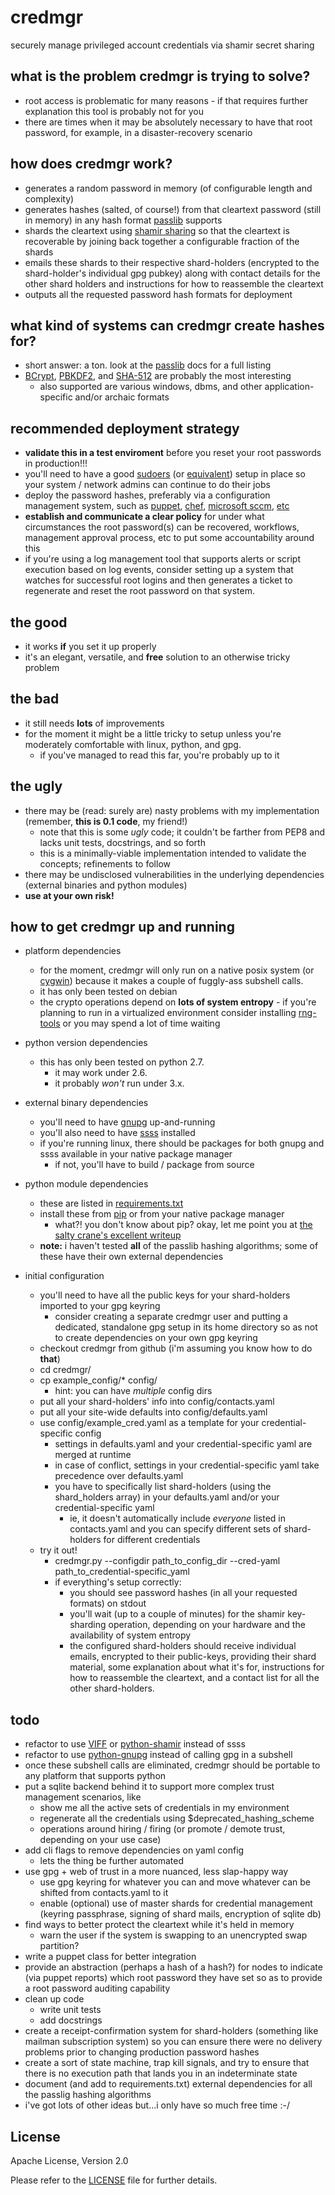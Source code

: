 credmgr
=======

securely manage privileged account credentials via shamir secret sharing

what is the problem credmgr is trying to solve?
-----------------------------------------------
- root access is problematic for many reasons - if that requires further explanation this tool is probably not for you
- there are times when it may be absolutely necessary to have that root password, for example, in a disaster-recovery scenario

how does credmgr work?
----------------------
- generates a random password in memory (of configurable length and complexity)
- generates hashes (salted, of course!) from that cleartext password (still in memory) in any hash format [passlib](http://packages.python.org/passlib/lib/passlib.hash.html) supports
- shards the cleartext using [shamir sharing](http://en.wikipedia.org/wiki/Shamir%27s_Secret_Sharing) so that the cleartext is recoverable by joining back together a configurable fraction of the shards
- emails these shards to their respective shard-holders (encrypted to the shard-holder's individual gpg pubkey) along with contact details for the other shard holders and instructions for how to reassemble the cleartext
- outputs all the requested password hash formats for deployment

what kind of systems can credmgr create hashes for?
---------------------------------------------------
- short answer: a ton. look at the [passlib](http://packages.python.org/passlib/lib/passlib.hash.html) docs for a full listing
- [BCrypt](http://en.wikipedia.org/wiki/Bcrypt), [PBKDF2](http://en.wikipedia.org/wiki/PBKDF2), and [SHA-512](http://en.wikipedia.org/wiki/SHA-2) are probably the most interesting
  - also supported are various windows, dbms, and other application-specific and/or archaic formats

recommended deployment strategy
-------------------------------
- __validate this in a test enviroment__ before you reset your root passwords in production!!!
- you'll need to have a good [sudoers](http://en.wikipedia.org/wiki/Sudo) (or [equivalent](http://en.wikipedia.org/wiki/Comparison_of_privilege_authorization_features)) setup in place so your system / network admins can continue to do their jobs
- deploy the password hashes, preferably via a configuration management system, such as [puppet](http://puppetlabs.com/), [chef](http://www.opscode.com/chef/), [microsoft sccm](https://www.microsoft.com/en-us/server-cloud/system-center/configuration-manager-2012.aspx), [etc](https://en.wikipedia.org/wiki/Comparison_of_open_source_configuration_management_software)
- __establish and communicate a clear policy__ for under what circumstances the root password(s) can be recovered, workflows, management approval process, etc to put some accountability around this
- if you're using a log management tool that supports alerts or script execution based on log events, consider setting up a system that watches for successful root logins and then generates a ticket to regenerate and reset the root password on that system.


the good
--------
- it works __if__ you set it up properly
- it's an elegant, versatile, and __free__ solution to an otherwise tricky problem

the bad
-------
- it still needs __lots__ of improvements
- for the moment it might be a little tricky to setup unless you're moderately comfortable with linux, python, and gpg. 
  - if you've managed to read this far, you're probably up to it

the ugly
--------
- there may be (read: surely are) nasty problems with my implementation (remember, __this is 0.1 code__, my friend!)
  - note that this is some _ugly_ code; it couldn't be farther from PEP8 and lacks unit tests, docstrings, and so forth
  - this is a minimally-viable implementation intended to validate the concepts; refinements to follow
- there may be undisclosed vulnerabilities in the underlying dependencies (external binaries and python modules)
- __use at your own risk!__

how to get credmgr up and running
---------------------------------
- platform dependencies
  - for the moment, credmgr will only run on a native posix system (or [cygwin](http://www.cygwin.com/)) because it makes a couple of fuggly-ass subshell calls.
  - it has only been tested on debian
  - the crypto operations depend on __lots of system entropy__ - if you're planning to run in a virtualized environment consider installing [rng-tools](https://www.gnu.org/software/hurd/user/tlecarrour/rng-tools.html) or you may spend a lot of time waiting

- python version dependencies
  - this has only been tested on python 2.7. 
    - it may work under 2.6. 
    - it probably _won't_ run under 3.x.

- external binary dependencies
  - you'll need to have [gnupg](http://www.gnupg.org/) up-and-running
  - you'll also need to have [ssss](http://point-at-infinity.org/ssss/) installed
  - if you're running linux, there should be packages for both gnupg and ssss available in your native package manager
    - if not, you'll have to build / package from source

- python module dependencies
  - these are listed in [requirements.txt](http://github.com/treyka/credmgr/blob/master/requirements.txt) 
  - install these from [pip](http://www.pip-installer.org/en/latest/index.html) or from your native package manager
    - what?! you don't know about pip? okay, let me point you at [the salty crane's excellent writeup](http://www.saltycrane.com/blog/2009/05/notes-using-pip-and-virtualenv-django/)
  - __note:__ i haven't tested __all__ of the passlib hashing algorithms; some of these have their own external dependencies

- initial configuration
  - you'll need to have all the public keys for your shard-holders imported to your gpg keyring
    - consider creating a separate credmgr user and putting a dedicated, standalone gpg setup in its home directory so as not to create dependencies on your own gpg keyring
  - checkout credmgr from github (i'm assuming you know how to do __that__)
  - cd credmgr/
  - cp example_config/* config/
    - hint: you can have _multiple_ config dirs
  - put all your shard-holders' info into config/contacts.yaml 
  - put all your site-wide defaults into config/defaults.yaml
  - use config/example_cred.yaml as a template for your credential-specific config
    - settings in defaults.yaml and your credential-specific yaml are merged at runtime
    - in case of conflict, settings in your credential-specific yaml take precedence over defaults.yaml
    - you have to specifically list shard-holders (using the shard_holders array) in your defaults.yaml and/or your credential-specific yaml
      - ie, it doesn't automatically include _everyone_ listed in contacts.yaml and you can specify different sets of shard-holders for different credentials
  - try it out!
    - credmgr.py --configdir path_to_config_dir --cred-yaml path_to_credential-specific_yaml 
    - if everything's setup correctly:
      - you should see password hashes (in all your requested formats) on stdout
      - you'll wait (up to a couple of minutes) for the shamir key-sharding operation, depending on your hardware and the availability of system entropy
      - the configured shard-holders should receive individual emails, encrypted to their public-keys, providing their shard material, some explanation about what it's for, instructions for how to reassemble the cleartext, and a contact list for all the other shard-holders.


todo
----
- refactor to use [VIFF](http://viff.dk/) or [python-shamir](http://github.com/kgodey/python-shamir) instead of ssss
- refactor to use [python-gnupg](http://packages.python.org/python-gnupg/) instead of calling gpg in a subshell
- once these subshell calls are eliminated, credmgr should be portable to any platform that supports python
- put a sqlite backend behind it to support more complex trust management scenarios, like 
  - show me all the active sets of credentials in my environment
  - regenerate all the credentials using $deprecated_hashing_scheme
  - operations around hiring / firing (or promote / demote trust, depending on your use case)
- add cli flags to remove dependencies on yaml config
  - lets the thing be further automated
- use gpg + web of trust in a more nuanced, less slap-happy way
  - use gpg keyring for whatever you can and move whatever can be shifted from contacts.yaml to it
  - enable (optional) use of master shards for credential management (keyring passphrase, signing of shard mails, encryption of sqlite db)
- find ways to better protect the cleartext while it's held in memory
  - warn the user if the system is swapping to an unencrypted swap partition?
- write a puppet class for better integration
- provide an abstraction (perhaps a hash of a hash?) for nodes to indicate (via puppet reports) which root password they have set so as to provide a root password auditing capability
- clean up code
  - write unit tests
  - add docstrings
- create a receipt-confirmation system for shard-holders (something like mailman subscription system) so you can ensure there were no delivery problems prior to changing production password hashes
- create a sort of state machine, trap kill signals, and try to ensure that there is no execution path that lands you in an indeterminate state
- document (and add to requirements.txt) external dependencies for all the passlig hashing algorithms 
- i've got lots of other ideas but...i only have so much free time :-/

License
-------
Apache License, Version 2.0

Please refer to the [LICENSE](http://github.com/treyka/credmgr/blob/master/LICENSE) file for further details.